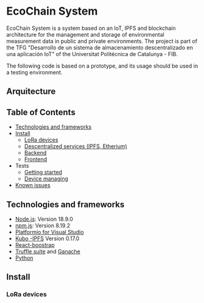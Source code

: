 # EcoChain System
EcoChain System is a system based on an IoT, IPFS and blockchain architecture for the management and storage of environmental measurement data in public and private environments.  The project is part of the TFG "Desarrollo de un sistema de almacenamiento descentralizado en una aplicación IoT" of the Universitat Politécnica de Catalunya - FIB.

The following code is based on a prototype, and its usage should be used in a testing environment.

## Arquitecture

## Table of Contents

- [Technologies and frameworks](#technologies-and-frameworks)
- [Install](#install)
  - [LoRa devices](#lora-devices)
  - [Descentralized services (IPFS, Etherium)](#Descentralized-services)
  - [Backend](#backend)
  - [Frontend](#frontend)
- Tests
  - [Getting started](#getting-started)
  - [Device managing](#device-managing)
- [Known issues](#known-issues)

## Technologies and frameworks
* [Node.js](https://nodejs.org/): Version 18.9.0
* [npm.js](https://www.npmjs.com/): Version 8.19.2
* [Platformio for Visual Studio](https://platform.io/)
* [Kubo -IPFS](https://dist.ipfs.tech/kubo/v0.17.0/kubo_v0.17.0_linux-amd64.tar.gz) Version 0.17.0
* [React-boostrap](https://react-bootstrap.github.io/)
* [Truffle suite](https://trufflesuite.com/) and [Ganache](https://trufflesuite.com/ganache/)
* [Python](https://www.python.org/)

## Install

### LoRa devices


